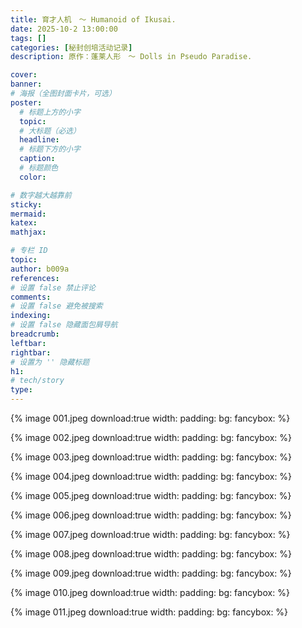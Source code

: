 ```yaml
---
title: 育才人机　～ Humanoid of Ikusai.
date: 2025-10-2 13:00:00
tags: []
categories: [秘封创培活动记录]
description: 原作：蓬莱人形　～ Dolls in Pseudo Paradise.

cover: 
banner:
# 海报（全图封面卡片，可选）
poster:
  # 标题上方的小字
  topic:
  # 大标题（必选）
  headline:
  # 标题下方的小字
  caption:
  # 标题颜色
  color:

# 数字越大越靠前
sticky:
mermaid:
katex: 
mathjax: 

# 专栏 ID
topic: 
author: b009a
references:
# 设置 false 禁止评论
comments: 
# 设置 false 避免被搜索
indexing: 
# 设置 false 隐藏面包屑导航
breadcrumb: 
leftbar: 
rightbar:
# 设置为 '' 隐藏标题
h1: 
# tech/story
type: 
---
```


{% image 001.jpeg download:true width: padding: bg: fancybox: %}

{% image 002.jpeg download:true width: padding: bg: fancybox: %}

{% image 003.jpeg download:true width: padding: bg: fancybox: %}

{% image 004.jpeg download:true width: padding: bg: fancybox: %}

{% image 005.jpeg download:true width: padding: bg: fancybox: %}

{% image 006.jpeg download:true width: padding: bg: fancybox: %}

{% image 007.jpeg download:true width: padding: bg: fancybox: %}

{% image 008.jpeg download:true width: padding: bg: fancybox: %}

{% image 009.jpeg download:true width: padding: bg: fancybox: %}

{% image 010.jpeg download:true width: padding: bg: fancybox: %}

{% image 011.jpeg download:true width: padding: bg: fancybox: %}

